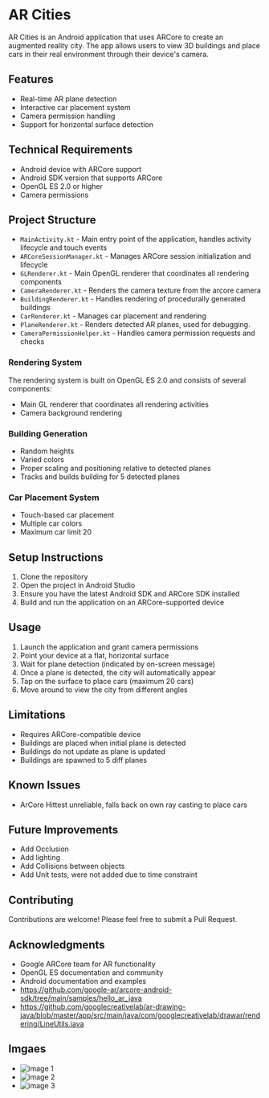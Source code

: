# AR Cities

AR Cities is an Android application that uses ARCore to create an augmented reality city. The app allows users to view 3D buildings and place cars in their real environment through their device's camera.

## Features

- Real-time AR plane detection
- Interactive car placement system
- Camera permission handling
- Support for horizontal surface detection

## Technical Requirements

- Android device with ARCore support
- Android SDK version that supports ARCore
- OpenGL ES 2.0 or higher
- Camera permissions

## Project Structure

- `MainActivity.kt` - Main entry point of the application, handles activity lifecycle and touch events
- `ARCoreSessionManager.kt` - Manages ARCore session initialization and lifecycle
- `GLRenderer.kt` - Main OpenGL renderer that coordinates all rendering components
- `CameraRenderer.kt` - Renders the camera texture from the arcore camera
- `BuildingRenderer.kt` - Handles rendering of procedurally generated buildings
- `CarRenderer.kt` - Manages car placement and rendering
- `PlaneRenderer.kt` - Renders detected AR planes, used for debugging.
- `CameraPermissionHelper.kt` - Handles camera permission requests and checks

### Rendering System

The rendering system is built on OpenGL ES 2.0 and consists of several components:

- Main GL renderer that coordinates all rendering activities
- Camera background rendering

### Building Generation

- Random heights
- Varied colors
- Proper scaling and positioning relative to detected planes
- Tracks and builds building for 5 detected planes

### Car Placement System

- Touch-based car placement
- Multiple car colors
- Maximum car limit 20

## Setup Instructions

1. Clone the repository
2. Open the project in Android Studio
3. Ensure you have the latest Android SDK and ARCore SDK installed
4. Build and run the application on an ARCore-supported device

## Usage

1. Launch the application and grant camera permissions
2. Point your device at a flat, horizontal surface
3. Wait for plane detection (indicated by on-screen message)
4. Once a plane is detected, the city will automatically appear
5. Tap on the surface to place cars (maximum 20 cars)
6. Move around to view the city from different angles

## Limitations

- Requires ARCore-compatible device
- Buildings are placed when initial plane is detected
- Buildings do not update as plane is updated
- Buildings are spawned to 5 diff planes

## Known Issues

- ArCore Hittest unreliable, falls back on own ray casting to place cars

## Future Improvements

- Add Occlusion
- Add lighting
- Add Collisions between objects
- Add Unit tests, were not added due to time constraint

## Contributing

Contributions are welcome! Please feel free to submit a Pull Request.

## Acknowledgments

- Google ARCore team for AR functionality
- OpenGL ES documentation and community
- Android documentation and examples
- https://github.com/google-ar/arcore-android-sdk/tree/main/samples/hello_ar_java
- https://github.com/googlecreativelab/ar-drawing-java/blob/master/app/src/main/java/com/googlecreativelab/drawar/rendering/LineUtils.java

## Imgaes

- ![image 1](/assets/image1.png)
- ![image 2](/assets/image2.png)
- ![image 3](/assets/image3.png)
